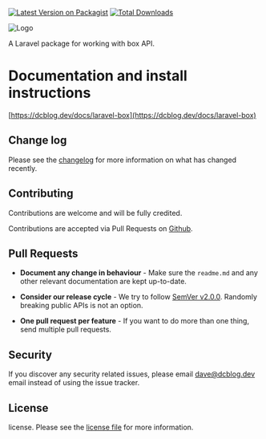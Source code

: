 [![Latest Version on Packagist](https://img.shields.io/packagist/v/dcblogdev/laravel-box.svg?style=flat-square)](https://packagist.org/packages/dcblogdev/laravel-box)
[![Total Downloads](https://img.shields.io/packagist/dt/dcblogdev/laravel-box.svg?style=flat-square)](https://packagist.org/packages/dcblogdev/laravel-box)

![Logo](https://repository-images.githubusercontent.com/145237952/11826600-494d-11eb-88fa-264ef0affd6b)

A Laravel package for working with box API.

# Documentation and install instructions 
[https://dcblog.dev/docs/laravel-box](https://dcblog.dev/docs/laravel-box)

## Change log

Please see the [changelog][3] for more information on what has changed recently.

## Contributing

Contributions are welcome and will be fully credited.

Contributions are accepted via Pull Requests on [Github][4].

## Pull Requests

- **Document any change in behaviour** - Make sure the `readme.md` and any other relevant documentation are kept up-to-date.

- **Consider our release cycle** - We try to follow [SemVer v2.0.0][5]. Randomly breaking public APIs is not an option.

- **One pull request per feature** - If you want to do more than one thing, send multiple pull requests.

## Security

If you discover any security related issues, please email dave@dcblog.dev email instead of using the issue tracker.

## License

license. Please see the [license file][6] for more information.

[3]:    changelog.md
[4]:    https://github.com/dcblogdev/laravel-box
[5]:    http://semver.org/
[6]:    license.md
